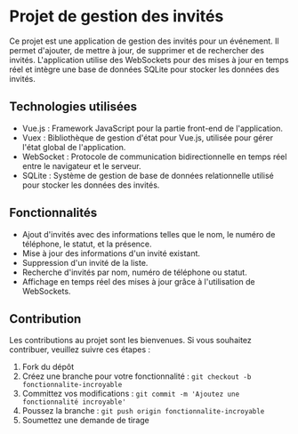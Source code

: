 # Projet de gestion des invités

Ce projet est une application de gestion des invités pour un événement. Il permet d'ajouter, de mettre à jour, de supprimer et de rechercher des invités. L'application utilise des WebSockets pour des mises à jour en temps réel et intègre une base de données SQLite pour stocker les données des invités.

## Technologies utilisées

- Vue.js : Framework JavaScript pour la partie front-end de l'application.
- Vuex : Bibliothèque de gestion d'état pour Vue.js, utilisée pour gérer l'état global de l'application.
- WebSocket : Protocole de communication bidirectionnelle en temps réel entre le navigateur et le serveur.
- SQLite : Système de gestion de base de données relationnelle utilisé pour stocker les données des invités.

## Fonctionnalités

- Ajout d'invités avec des informations telles que le nom, le numéro de téléphone, le statut, et la présence.
- Mise à jour des informations d'un invité existant.
- Suppression d'un invité de la liste.
- Recherche d'invités par nom, numéro de téléphone ou statut.
- Affichage en temps réel des mises à jour grâce à l'utilisation de WebSockets.

## Contribution

Les contributions au projet sont les bienvenues. Si vous souhaitez contribuer, veuillez suivre ces étapes :

1. Fork du dépôt
2. Créez une branche pour votre fonctionnalité : `git checkout -b fonctionnalite-incroyable`
3. Committez vos modifications : `git commit -m 'Ajoutez une fonctionnalité incroyable'`
4. Poussez la branche : `git push origin fonctionnalite-incroyable`
5. Soumettez une demande de tirage